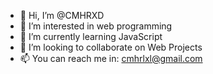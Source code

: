 - 👋 Hi, I’m @CMHRXD
- 👀 I’m interested in web programming
- 🌱 I’m currently learning JavaScript
- 💞️ I’m looking to collaborate on Web Projects
- 📫 You can reach me in: cmhrlxl@gmail.com
